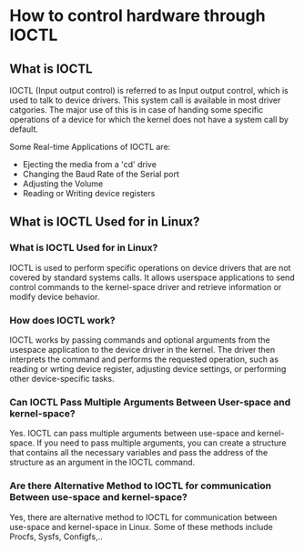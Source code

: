 # How to control hardware through IOCTL
## What is IOCTL

IOCTL (Input output control) is referred to as Input output control, which is used to talk to device drivers. This system call is available in most driver catgories. The major use of this is in case of handing some specific operations of a device for which the kernel does not have a system call by default.

Some Real-time Applications of IOCTL are:
- Ejecting the media from a 'cd' drive
- Changing the Baud Rate of the Serial port
- Adjusting the Volume
- Reading or Writing device registers

## What is IOCTL Used for in Linux?
### What is IOCTL Used for in Linux?
IOCTL is used to perform specific operations on device drivers that are not covered by standard systems calls. It allows userspace applications to send control commands to the kernel-space driver and retrieve information or modify device behavior.

### How does IOCTL work?

IOCTL works by passing commands and optional arguments from the usespace application to the device driver in the kernel. The driver then interprets the command and performs the requested operation, such as reading or wrting device register, adjusting device settings, or performing other device-specific tasks.

### Can IOCTL Pass Multiple Arguments Between User-space and kernel-space?

Yes. IOCTL can pass multiple arguments between use-space and kernel-space. If you need to pass multiple arguments, you can create a structure that contains all the necessary variables and pass the address of the structure as an argument in the IOCTL command.

### Are there Alternative Method to IOCTL for communication Between use-space and kernel-space?
Yes, there are alternative method to IOCTL for communication between use-space and kernel-space in Linux. Some of these methods include Procfs, Sysfs, Configfs,..

